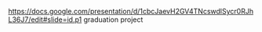 https://docs.google.com/presentation/d/1cbcJaevH2GV4TNcswdlSycr0RJhL36J7/edit#slide=id.p1    graduation project
